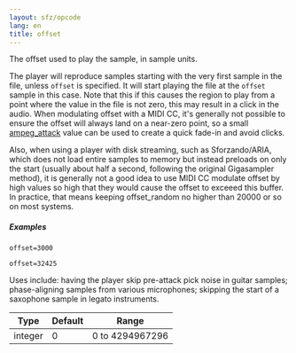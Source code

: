 ```yaml
---
layout: sfz/opcode
lang: en
title: offset
---
```

The offset used to play the sample, in sample units.

The player will reproduce samples starting with the very first sample in the file,
unless `offset` is specified. It will start playing the file at the `offset`
sample in this case. Note that this if this causes the region to play from a point
where the value in the file is not zero, this may result in a click in the audio.
When modulating offset with a MIDI CC, it's generally not possible to ensure the
offset will always land on a near-zero point, so a small [ampeg_attack](ampeg_attack)
value can be used to create a quick fade-in and avoid clicks.

Also, when using a player with disk streaming, such as Sforzando/ARIA, which does not
load entire samples to memory but instead preloads on only the start (usually about
half a second, following the original Gigasampler method), it is generally not a good
idea to use MIDI CC modulate offset by high values so high that they would cause the
offset to exceeed this buffer. In practice, that means keeping offset_random no higher
than 20000 or so on most systems.

##### Examples

```
offset=3000

offset=32425
```

Uses include: having the player skip pre-attack pick noise in guitar samples;
phase-aligning samples from various microphones; skipping the start of a
saxophone sample in legato instruments.

| Type    | Default | Range           |
| ---     | ---     | ---             |
| integer | 0       | 0 to 4294967296 |
